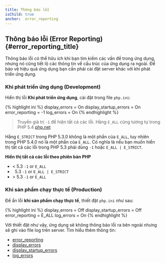 ```yaml
---
title: Thông báo lỗi
isChild: true
anchor:  error_reporting
---
```


## Thông báo lỗi (Error Reporting) {#error_reporting_title}


Thông báo lỗi có thể hữu ích khi bạn tìm kiếm các vấn đề trong ứng dụng, nhưng nó cũng tiết lộ các thông tin 
về cấu trúc của ứng dụng ra ngoài. Để bảo vệ hiệu quả ứng dụng bạn cần phải cài đặt server khác với khi phát triển 
ứng dụng.

### Khi phát triển ứng dụng (Development)

Hiển thị lỗi **Khi phát triển ứng dụng**, cài đặt trong file `php.ini`:

{% highlight ini %}
display_errors = On
display_startup_errors = On
error_reporting = -1
log_errors = On
{% endhighlight %}

> Truyền giá trị `-1` để hiện tất cả các lỗi.
> Hằng `E_ALL` cũng tương tự trong PHP 5.4
> [php.net](http://php.net/function.error-reporting)

Hằng `E_STRICT` trong PHP 5.3.0 không là một phần của `E_ALL`, 
tuy nhiên trong PHP 5.4.0 nó là một phần của `E_ALL`. Có nghĩa là nếu bạn muốn hiển thị tất cả các lỗi 
trong PHP 5.3 phải dùng `-1` hoặc `E_ALL | E_STRICT`.

**Hiển thị tất cả các lỗi theo phiên bản PHP**

* &lt; 5.3 `-1` or `E_ALL`
* &nbsp; 5.3 `-1` or `E_ALL | E_STRICT`
* &gt; 5.3 `-1` or `E_ALL`

### Khi sản phẩm chạy thực tế (Production)

Để ẩn lỗi **khi sản phẩm chạy thực tế**, thiết đặt `php.ini` như sau:

{% highlight ini %}
display_errors = Off
display_startup_errors = Off
error_reporting = E_ALL
log_errors = On
{% endhighlight %}

Với thiết đặt như vậy, ứng dụng sẽ không thông báo lỗi ra bên ngoài nhưng sẽ ghi vào file log trên server. 
Tìm hiểu thêm thông tin:

* [error_reporting](http://php.net/errorfunc.configuration#ini.error-reporting)
* [display_errors](http://php.net/errorfunc.configuration#ini.display-errors)
* [display_startup_errors](http://php.net/errorfunc.configuration#ini.display-startup-errors)
* [log_errors](http://php.net/errorfunc.configuration#ini.log-errors)
